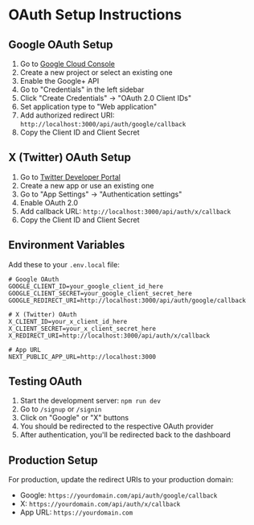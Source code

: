 # OAuth Setup Instructions

## Google OAuth Setup

1. Go to [Google Cloud Console](https://console.cloud.google.com/)
2. Create a new project or select an existing one
3. Enable the Google+ API
4. Go to "Credentials" in the left sidebar
5. Click "Create Credentials" → "OAuth 2.0 Client IDs"
6. Set application type to "Web application"
7. Add authorized redirect URI: `http://localhost:3000/api/auth/google/callback`
8. Copy the Client ID and Client Secret

## X (Twitter) OAuth Setup

1. Go to [Twitter Developer Portal](https://developer.twitter.com/)
2. Create a new app or use an existing one
3. Go to "App Settings" → "Authentication settings"
4. Enable OAuth 2.0
5. Add callback URL: `http://localhost:3000/api/auth/x/callback`
6. Copy the Client ID and Client Secret

## Environment Variables

Add these to your `.env.local` file:

```env
# Google OAuth
GOOGLE_CLIENT_ID=your_google_client_id_here
GOOGLE_CLIENT_SECRET=your_google_client_secret_here
GOOGLE_REDIRECT_URI=http://localhost:3000/api/auth/google/callback

# X (Twitter) OAuth
X_CLIENT_ID=your_x_client_id_here
X_CLIENT_SECRET=your_x_client_secret_here
X_REDIRECT_URI=http://localhost:3000/api/auth/x/callback

# App URL
NEXT_PUBLIC_APP_URL=http://localhost:3000
```

## Testing OAuth

1. Start the development server: `npm run dev`
2. Go to `/signup` or `/signin`
3. Click on "Google" or "X" buttons
4. You should be redirected to the respective OAuth provider
5. After authentication, you'll be redirected back to the dashboard

## Production Setup

For production, update the redirect URIs to your production domain:
- Google: `https://yourdomain.com/api/auth/google/callback`
- X: `https://yourdomain.com/api/auth/x/callback`
- App URL: `https://yourdomain.com`
